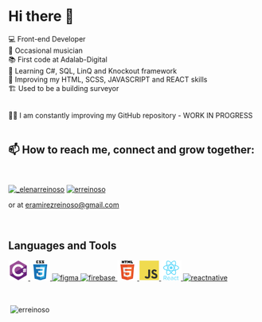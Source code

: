 # Hi there 👋 

💻 Front-end Developer <br />
🎼 Occasional musician <br />
📚 First code at Adalab-Digital <br /> 
🔭 Learning C#, SQL, LinQ and Knockout framework<br /> 
🌱 Improving my HTML, SCSS, JAVASCRIPT and REACT skills<br /> 
🏗️ Used to be a building surveyor <br /> 

 <br /> 
🔨🔧 I am constantly improving my GitHub repository - WORK IN PROGRESS <br /> 
 <br /> 
<h2>📫 How to reach me, connect and grow together:</h2> <br /> 

<p align="left">
<a href="https://twitter.com/_elenarreinoso" target="blank"><img align="center" src="https://cdn.jsdelivr.net/npm/simple-icons@3.0.1/icons/twitter.svg" alt="_elenarreinoso" height="30" width="40" /></a>
<a href="https://linkedin.com/in/erreinoso" target="blank"><img align="center" src="https://cdn.jsdelivr.net/npm/simple-icons@3.0.1/icons/linkedin.svg" alt="erreinoso" height="30" width="40" /></a>
</p>
<p> or at <a href="mailto:eramirezreinoso@gmail.com">eramirezreinoso@gmail.com</a> </p>
<br /> 
 
<h2>Languages and Tools</h2>

<p align="left"> <a href="https://www.w3schools.com/cs/" target="_blank"> <img src="https://raw.githubusercontent.com/devicons/devicon/master/icons/csharp/csharp-original.svg" alt="csharp" width="40" height="40"/> </a> <a href="https://www.w3schools.com/css/" target="_blank"> <img src="https://raw.githubusercontent.com/devicons/devicon/master/icons/css3/css3-original-wordmark.svg" alt="css3" width="40" height="40"/> </a> <a href="https://www.figma.com/" target="_blank"> <img src="https://www.vectorlogo.zone/logos/figma/figma-icon.svg" alt="figma" width="40" height="40"/> </a> <a href="https://firebase.google.com/" target="_blank"> <img src="https://www.vectorlogo.zone/logos/firebase/firebase-icon.svg" alt="firebase" width="40" height="40"/> </a> <a href="https://www.w3.org/html/" target="_blank"> <img src="https://raw.githubusercontent.com/devicons/devicon/master/icons/html5/html5-original-wordmark.svg" alt="html5" width="40" height="40"/> </a> <a href="https://developer.mozilla.org/en-US/docs/Web/JavaScript" target="_blank"> <img src="https://raw.githubusercontent.com/devicons/devicon/master/icons/javascript/javascript-original.svg" alt="javascript" width="40" height="40"/> </a> <a href="https://reactjs.org/" target="_blank"> <img src="https://raw.githubusercontent.com/devicons/devicon/master/icons/react/react-original-wordmark.svg" alt="react" width="40" height="40"/> </a> <a href="https://reactnative.dev/" target="_blank"> <img src="https://reactnative.dev/img/header_logo.svg" alt="reactnative" width="40" height="40"/> </a> </p>

<br /> 
<p style="display: block" >&nbsp;<img align="center" src="https://github-readme-stats.vercel.app/api/top-langs?username=erreinoso&show_icons=true&locale=en&layout=compact" alt="erreinoso" /></p>


<p style="display: block><img align="left" src="https://github-readme-stats.vercel.app/api?username=erreinoso&show_icons=true&locale=en" alt="erreinoso" /></p>


<p style="display: block ><img align="center" src="https://github-readme-streak-stats.herokuapp.com/?user=erreinoso&" alt="erreinoso" /></p>
